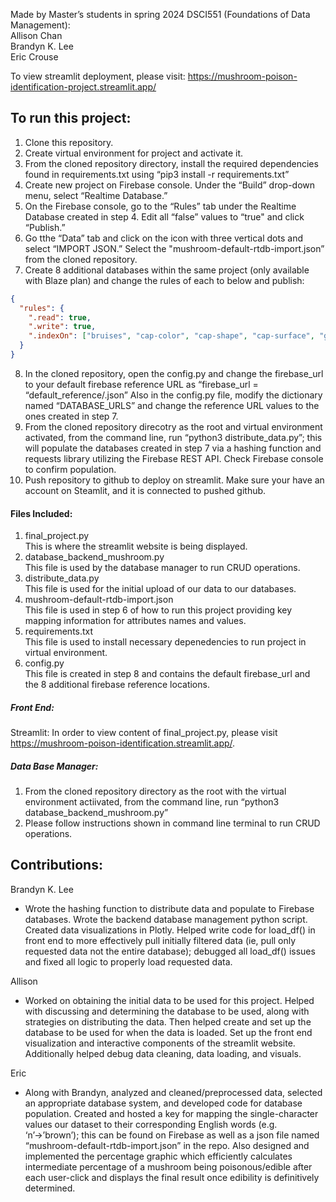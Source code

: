 Made by Master’s students in spring 2024 DSCI551 (Foundations of Data Management):<br>
Allison Chan<br>
Brandyn K. Lee <br>
Eric Crouse <br>

To view streamlit deployment, please visit: https://mushroom-poison-identification-project.streamlit.app/ <br>

## To run this project:
1. Clone this repository.
2. Create virtual environment for project and activate it.
3. From the cloned repository directory, install the required dependencies found in requirements.txt using “pip3 install -r requirements.txt”
4. Create new project on Firebase console. Under the “Build” drop-down menu, select “Realtime Database.”
5. On the Firebase console, go to the “Rules” tab under the Realtime Database created in step 4. Edit all “false” values to “true" and click “Publish.” 
6. Go tthe “Data” tab and click on the icon with three vertical dots and select “IMPORT JSON.”  Select the "mushroom-default-rtdb-import.json” from the cloned repository.
7. Create 8 additional databases within the same project (only available with Blaze plan) and change the rules of each to below and publish:
```json
{
  "rules": {
    ".read": true,
    ".write": true,
    ".indexOn": ["bruises", "cap-color", "cap-shape", "cap-surface", "gill-attachment", "gill-color", "gill-size", "gill-spacing", "habitat", "odor", "poisonous", "population", "ring-number", "ring-type", "spore-print-color", "stalk-color-above-ring", "stalk-color-below-ring", "stalk-root", "stalk-shape", "stalk-surface-above-ring", "stalk-surface-below-ring", "veil-color", "veil-type"]
  }
}
```
8. In the cloned repository, open the config.py and change the firebase_url to your default firebase reference URL as “firebase_url = “default_reference/.json” 
<tb><tb><tb>Also in the config.py file, modify the dictionary named “DATABASE_URLS” and change the reference URL values to the ones created in step 7.
9. From the cloned repository direcotry as the root and virtual environment activated, from the command line, run “python3 distribute_data.py”; this will populate the databases created in step 7 via a hashing function and requests library utilizing the Firebase REST API. Check Firebase console to confirm population.
10. Push repository to github to deploy on streamlit. Make sure your have an account on Steamlit, and it is connected to pushed github. 


#### Files Included:
1. final_project.py<br>
  This is where the streamlit website is being displayed. 
2. database_backend_mushroom.py<br>
  This file is used by the database manager to run CRUD operations.
3. distribute_data.py<br>
  This file is used for the initial upload of our data to our databases. 
4. mushroom-default-rtdb-import.json<br>
  This file is used in step 6 of how to run this project providing key mapping information for attributes names and values.
5. requirements.txt<br>
  This file is used to install necessary depenedencies to run project in virtual environment.
6. config.py<br>
  This file is created in step 8 and contains the default firebase_url and the 8 additional firebase reference locations.


##### Front End:
Streamlit: In order to view content of final_project.py, please visit https://mushroom-poison-identification.streamlit.app/.

##### Data Base Manager:
1. From the cloned repository directory as the root with the virtual environment actiivated, from the command line, run “python3 database_backend_mushroom.py”
2. Please follow instructions shown in command line terminal to run CRUD operations.


## Contributions:
Brandyn K. Lee
- Wrote the hashing function to distribute data and populate to Firebase databases. Wrote the backend database management python script. Created data visualizations in Plotly. Helped write code for load_df() in front end to more effectively pull initially filtered data (ie, pull only requested data not the entire database); debugged all load_df() issues and fixed all logic to properly load requested data.

Allison
- Worked on obtaining the initial data to be used for this project. Helped with discussing and determining the database to be used, along with strategies on distributing the data. Then helped create and set up the database to be used for when the data is loaded. Set up the front end visualization and interactive components of the streamlit website. Additionally helped debug data cleaning, data loading, and visuals.

Eric
- Along with Brandyn, analyzed and cleaned/preprocessed data, selected an appropriate
database system, and developed code for database population. Created and hosted a key for mapping the single-character values our dataset to their corresponding English words (e.g. ‘n’→’brown’); this can be found on Firebase as well as a json file named “mushroom-default-rtdb-import.json” in the repo. Also designed and implemented the percentage graphic which efficiently calculates intermediate percentage of a mushroom being poisonous/edible after each user-click and displays the final result once edibility is definitively determined.
